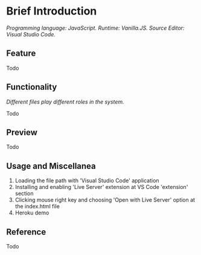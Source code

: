 # Brief Introduction
*Programming language: JavaScript. Runtime: Vanilla.JS. Source Editor: Visual Studio Code.*

## Feature
Todo

## Functionality
*Different files play different roles in the system.*

Todo

## Preview
Todo

## Usage and Miscellanea
1. Loading the file path with 'Visual Studio Code' application 
2. Installing and enabling 'Live Server' extension at VS Code 'extension' section
3. Clicking mouse right key and choosing 'Open with Live Server' option at the index.html file 
4. Heroku demo

## Reference
Todo
